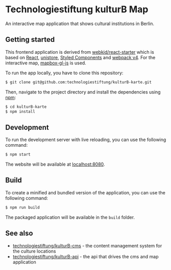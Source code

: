 # Technologiestiftung kulturB Map

An interactive map application that shows cultural institutions in Berlin.

## Getting started

This frontend application is derived from [webkid/react-starter](https://github.com/wbkd/react-starter) which is based on [React](https://facebook.github.io/react/), [unistore](https://www.npmjs.com/package/unistore), [Styled Components](https://www.styled-components.com/) and [webpack v4](https://webpack.js.org/). For the interactive map, [mapbox-gl-js](https://github.com/mapbox/mapbox-gl-js) is used.

To run the app locally, you have to clone this repository:

```sh
$ git clone git@github.com:technologiestiftung/kulturB-karte.git
```

Then, navigate to the project directory and install the dependencies using [npm](https://www.npmjs.com/):

```sh
$ cd kulturB-karte
$ npm install
```

## Development

To run the development server with live reloading, you can use the following command:

```sh
$ npm start
```

The website will be available at [localhost:8080](http://localhost:8080/).

## Build

To create a minified and bundled version of the application, you can use the following command:

```sh
$ npm run build
```

The packaged application will be available in the `build` folder.

## See also

* [technologiestiftung/kulturB-cms](https://github.com/technologiestiftung/kulturB-cms) - the content management system for the culture locations
* [technologiestiftung/kulturB-api](https://github.com/technologiestiftung/kulturB-api) - the api that drives the cms and map application